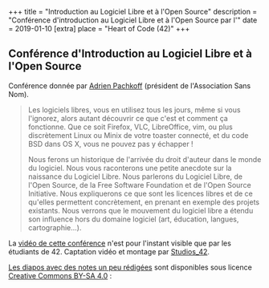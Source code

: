 +++
title = "Introduction au Logiciel Libre et à l'Open Source"
description = "Conférence d'introduction au Logiciel Libre et à l'Open Source par l'"
date = 2019-01-10
[extra]
place = "Heart of Code (42)"
+++

## Conférence d'Introduction au Logiciel Libre et à l'Open Source

Conférence donnée par [Adrien Pachkoff](https://adrien.pachkoff.com/)
(président de l'Association Sans Nom).

> Les logiciels libres, vous en utilisez tous les jours, même si vous
> l'ignorez, alors autant découvrir ce que c'est et comment ça fonctionne. Que
> ce soit Firefox, VLC, LibreOffice, vim, ou plus discrètement Linux ou Minix
> de votre toaster connecté, et du code BSD dans OS X, vous ne pouvez pas y
> échapper !
> 
> Nous ferons un historique de l'arrivée du droit d'auteur dans le monde du
> logiciel. Nous vous raconterons une petite anecdote sur la naissance du
> Logiciel Libre. Nous parlerons du Logiciel Libre, de l'Open Source, de la
> Free Software Foundation et de l'Open Source Initiative. Nous expliquerons ce
> que sont les licences libres et de ce qu'elles permettent concrètement, en
> prenant en exemple des projets existants. Nous verrons que le mouvement du
> logiciel libre a étendu son influence hors du domaine logiciel (art,
> éducation, langues, cartographie...).

La [vidéo de cette conférence](https://tv.42.fr/video/wHq99D2n5opgMaLPd) n'est
pour l'instant visible que par les étudiants de 42.
Captation vidéo et montage par [Studios_42](https://studios.42.fr/).

[Les diapos avec des notes un peu
rédigées](https://slides.com/pandark/logiciel-libre-open-source-00/) sont
disponibles sous licence
[Creative Commons BY-SA 4.0](https://creativecommons.org/licenses/by-sa/4.0/deed.fr) :
